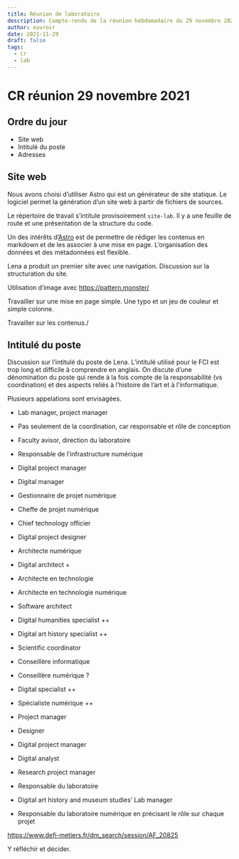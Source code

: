 ```yaml
---
title: Réunion de laboratoire 
description: Compte-rendu de la réunion hebdomadaire du 29 novembre 2021.
author: ouvroir
date: 2021-11-29
draft: false
tags: 
  - cr
  - lab
---
```


# CR réunion 29 novembre 2021

## Ordre du jour
- Site web
- Intitulé du poste 
- Adresses

## Site web

Nous avons choisi d’utiliser Astro qui est un générateur de site statique. Le logiciel permet la génération d’un site web à partir de fichiers de sources.

Le répertoire de travail s’intitule provisoirement `site-lab`. Il y a une feuille de route et une présentation de la structure du code.

Un des intérêts d’[Astro](https://astro.build/) est de permettre de rédiger les contenus en markdown et de les associer à une mise en page. L’organisation des données et des métadonnées est flexible.

Lena a produit un premier site avec une navigation. Discussion sur la structuration du site.

Utilisation d’image avec 
https://pattern.monster/

Travailler sur une mise en page simple. Une typo et un jeu de couleur et simple colonne.

Travailler sur les contenus./

## Intitulé du poste

Discussion sur l’intitulé du poste de Lena.
L’intitulé utilisé pour le FCI est trop long et difficile à comprendre en anglais. On discute d’une dénomination du poste qui rende à la fois compte de la responsabilité (vs coordination) et des aspects reliés à l’histoire de l’art et à l’informatique.

Plusieurs appelations sont envisagées.

- Lab manager, project manager
- Pas seulement de la coordination, car responsable et rôle de conception
- Faculty avisor, direction du laboratoire
- Responsable de l’infrastructure numérique

- Digital project manager
- Digital manager
- Gestionnaire de projet numérique
- Cheffe de projet numérique
- Chief technology officier
- Digital project designer
- Architecte numérique
- Digital architect +
- Architecte en technologie
- Architecte en technologie numérique
- Software architect
- Digital humanities specialist ++
- Digital art history specialist ++
- Scientific coordinator

- Conseillère informatique
- Conseillère numérique ?
- Digital specialist ++
- Spécialiste numérique ++
- Project manager
- Designer
- Digital project manager
- Digital analyst
- Research project manager
- Responsable du laboratoire
- Digital art history and museum studies’ Lab manager
- Responsable du laboratoire numérique 
  en précisant le rôle sur chaque projet

https://www.defi-metiers.fr/dm_search/session/AF_20825

Y réfléchir et décider.
